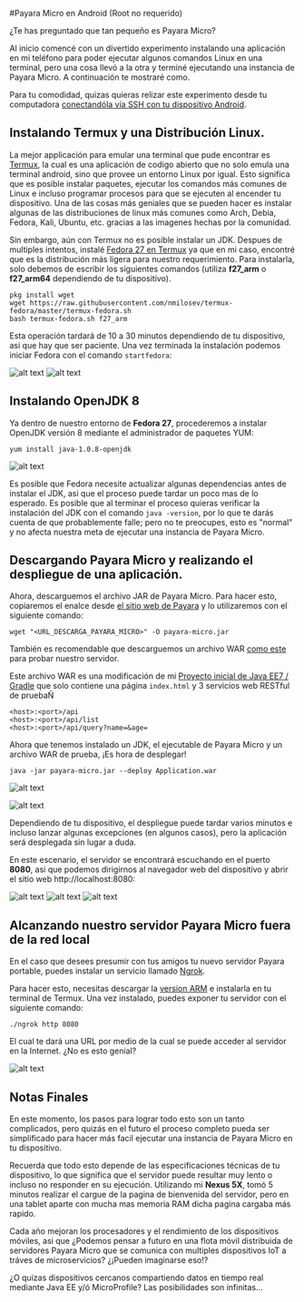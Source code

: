
#Payara Micro en Android (Root no requerido)

¿Te has preguntado que tan pequeño es Payara Micro?

Al inicio comencé con un divertido experimento instalando una aplicación en mi teléfono para poder ejecutar algunos comandos Linux en una terminal, pero una cosa llevó a la otra y terminé ejecutando una instancia de Payara Micro. A continuación te mostraré como.

Para tu comodidad, quizas quieras relizar este experimento desde tu computadora [conectandóla vía SSH con tu dispositivo Android](https://termux.com/ssh.html).

## Instalando Termux y una Distribución Linux.

La mejor applicación para emular una terminal que pude encontrar es [Termux](https://play.google.com/store/apps/details?id=com.termux), la cual es una aplicación de codigo abierto que no solo emula una terminal android, sino que provee un entorno Linux por igual. Esto significa que es posible instalar paquetes, ejecutar los comandos más comunes de Linux e incluso programar procesos para que se ejecuten al encender tu dispositivo. Una de las cosas más geniales que se pueden hacer es instalar algunas de las distribuciones de linux más comunes como Arch, Debia, Fedora, Kali, Ubuntu, etc. gracias a las imagenes hechas por la comunidad.

Sin embargo, aún con Termux no es posible instalar un JDK. Despues de multiples intentos, instalé [Fedora 27 en Termux](https://wiki.termux.com/wiki/Fedora) ya que en mi caso, encontré que es la distribución más ligera para nuestro requerimiento. Para instalarla, solo debemos de escribir los siguientes comandos (utiliza **f27_arm** o **f27_arm64** dependiendo de tu dispositivo).

    pkg install wget
    wget https://raw.githubusercontent.com/nmilosev/termux-fedora/master/termux-fedora.sh
    bash termux-fedora.sh f27_arm

Esta operación tardará de 10 a 30 minutos dependiendo de tu dispositivo, asi que hay que ser paciente. Una vez terminada la instalación podemos iniciar Fedora con el comando `startfedora`:

![alt text](http://guate-jug.net/payara-android/2.png "instaling fedora 1")
![alt text](http://guate-jug.net/payara-android/4.png "instaling fedora 2")

## Instalando OpenJDK 8

Ya dentro de nuestro entorno de **Fedora 27**, procederemos a instalar OpenJDK versión 8 mediante el administrador de paquetes YUM:

    yum install java-1.0.8-openjdk

![alt text](http://guate-jug.net/payara-android/5.png "instaling JDK")

Es posible que Fedora necesite actualizar algunas dependencias antes de instalar el JDK, asi que el proceso puede tardar un poco mas de lo esperado. Es posible que al terminar el proceso quieras verificar la instalación del JDK con el comando `java -version`, por lo que te darás cuenta de que probablemente falle; pero no te preocupes, esto es "normal" y no afecta nuestra meta de ejecutar una instancia de Payara Micro.

## Descargando Payara Micro y realizando el despliegue de una aplicación.

Ahora, descarguemos el archivo JAR de Payara Micro. Para hacer esto, copiaremos el enalce desde [el sitio web de Payara](https://www.payara.fish/downloads) y lo utilizaremos con el siguiente comando:

    wget "<URL_DESCARGA_PAYARA_MICRO>" -O payara-micro.jar

También es recomendable que descarguemos un archivo WAR [como este](https://www.dropbox.com/s/w573h7lajd9405w/Application.war?dl=1) para probar nuestro servidor.

Este archivo WAR es una modificación de mi [Proyecto inicial de Java EE7 / Gradle](https://github.com/Motojo/Java-EE7-Starter-Project) que solo contiene una página `index.html` y 3 servicios web RESTful de pruebaÑ


    <host>:<port>/api
    <host>:<port>/api/list
    <host>:<port>/api/query?name=&age=

Ahora que tenemos instalado un JDK, el ejecutable de Payara Micro y un archivo WAR de prueba, ¡Es hora de desplegar!

    java -jar payara-micro.jar --deploy Application.war

![alt text](http://guate-jug.net/payara-android/6.png "all needed files")

![alt text](http://guate-jug.net/payara-android/8.png "all needed files")

Dependiendo de tu dispositivo, el despliegue puede tardar varios minutos e incluso lanzar algunas excepciones (en algunos casos), pero la aplicación será desplegada sin lugar a duda.

En este escenario, el servidor se encontrará escuchando en el puerto **8080**, asi que podemos dirigirnos al navegador web del dispositivo y abrir el sitio web http://localhost:8080:

![alt text](http://guate-jug.net/payara-android/9.png "all needed files")
![alt text](http://guate-jug.net/payara-android/10.png "all needed files")
![alt text](http://guate-jug.net/payara-android/11.png "all needed files")

## Alcanzando nuestro servidor Payara Micro fuera de la red local

En el caso que desees presumir con tus amigos tu nuevo servidor Payara portable, puedes instalar un servicio llamado [Ngrok](https://ngrok.com).

Para hacer esto, necesitas descargar la [version ARM](https://ngrok.com/download) e instalarla en tu terminal de Termux. Una vez instalado, puedes exponer tu servidor con el siguiente comando:

    ./ngrok http 8080

El cual te dará una URL por medio de la cual se puede acceder al servidor en la Internet.
¿No es esto genial?

![alt text](http://guate-jug.net/payara-android/12.png "ngrok")

## Notas Finales

En este momento, los pasos para lograr todo esto son un tanto complicados, pero quizás en el futuro el proceso completo pueda ser simplificado para hacer más facil ejecutar una instancia de Payara Micro en tu dispositivo.

Recuerda que todo esto depende de las especificaciones técnicas de tu dispositivo, lo que significa que el servidor puede resultar muy lento o incluso no responder en su ejecución. Utilizando mi **Nexus 5X**, tomó 5 minutos realizar el cargue de la pagina de bienvenida del servidor, pero en una tablet aparte con mucha mas memoria RAM dicha pagina cargaba más rapido.

Cada año mejoran los procesadores y el rendimiento de los dispositivos móviles, asi que ¿Podemos pensar a futuro en una flota móvil distribuida de servidores Payara Micro que se comunica con multiples dispositivos IoT a tráves de microservicios? ¿¡Pueden imaginarse eso!?

¿O quizas dispositivos cercanos compartiendo datos en tiempo real mediante Java EE y/ó MicroProfile? Las posibilidades son infinitas...
